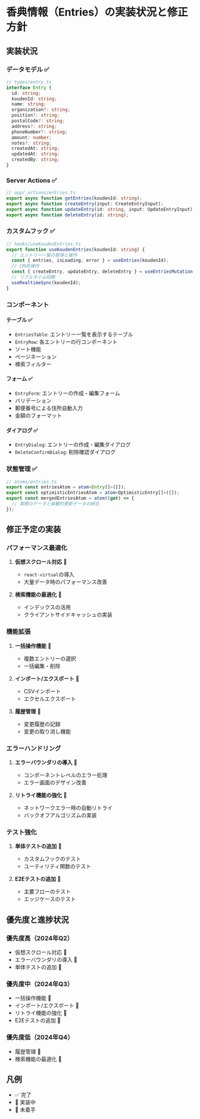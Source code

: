 # 香典情報（Entries）の実装状況と修正方針

## 実装状況

### データモデル ✅

```typescript
// types/entry.ts
interface Entry {
  id: string;
  koudenId: string;
  name: string;
  organization?: string;
  position?: string;
  postalCode?: string;
  address?: string;
  phoneNumber?: string;
  amount: number;
  notes?: string;
  createdAt: string;
  updatedAt: string;
  createdBy: string;
}
```

### Server Actions ✅

```typescript
// app/_actions/entries.ts
export async function getEntries(koudenId: string);
export async function createEntry(input: CreateEntryInput);
export async function updateEntry(id: string, input: UpdateEntryInput);
export async function deleteEntry(id: string);
```

### カスタムフック ✅

```typescript
// hooks/useKoudenEntries.ts
export function useKoudenEntries(koudenId: string) {
  // エントリー一覧の取得と操作
  const { entries, isLoading, error } = useEntries(koudenId);
  // CRUD操作
  const { createEntry, updateEntry, deleteEntry } = useEntriesMutation(koudenId);
  // リアルタイム同期
  useRealtimeSync(koudenId);
}
```

### コンポーネント

#### テーブル ✅
- `EntriesTable`: エントリー一覧を表示するテーブル
- `EntryRow`: 各エントリーの行コンポーネント
- ソート機能
- ページネーション
- 検索フィルター

#### フォーム ✅
- `EntryForm`: エントリーの作成・編集フォーム
- バリデーション
- 郵便番号による住所自動入力
- 金額のフォーマット

#### ダイアログ ✅
- `EntryDialog`: エントリーの作成・編集ダイアログ
- `DeleteConfirmDialog`: 削除確認ダイアログ

### 状態管理 ✅

```typescript
// atoms/entries.ts
export const entriesAtom = atom<Entry[]>([]);
export const optimisticEntriesAtom = atom<OptimisticEntry[]>([]);
export const mergedEntriesAtom = atom((get) => {
  // 実際のデータと楽観的更新データの統合
});
```

## 修正予定の実装

### パフォーマンス最適化

1. **仮想スクロール対応** 🔄
   - `react-virtual`の導入
   - 大量データ時のパフォーマンス改善

2. **検索機能の最適化** 📅
   - インデックスの活用
   - クライアントサイドキャッシュの実装

### 機能拡張

1. **一括操作機能** 📅
   - 複数エントリーの選択
   - 一括編集・削除

2. **インポート/エクスポート** 📅
   - CSVインポート
   - エクセルエクスポート

3. **履歴管理** 📅
   - 変更履歴の記録
   - 変更の取り消し機能

### エラーハンドリング

1. **エラーバウンダリの導入** 🔄
   - コンポーネントレベルのエラー処理
   - エラー画面のデザイン改善

2. **リトライ機能の強化** 📅
   - ネットワークエラー時の自動リトライ
   - バックオフアルゴリズムの実装

### テスト強化

1. **単体テストの追加** 🔄
   - カスタムフックのテスト
   - ユーティリティ関数のテスト

2. **E2Eテストの追加** 📅
   - 主要フローのテスト
   - エッジケースのテスト

## 優先度と進捗状況

### 優先度高（2024年Q2）
- 仮想スクロール対応 🔄
- エラーバウンダリの導入 🔄
- 単体テストの追加 🔄

### 優先度中（2024年Q3）
- 一括操作機能 📅
- インポート/エクスポート 📅
- リトライ機能の強化 📅
- E2Eテストの追加 📅

### 優先度低（2024年Q4）
- 履歴管理 📅
- 検索機能の最適化 📅

## 凡例
- ✅ 完了
- 🔄 実装中
- 📅 未着手 